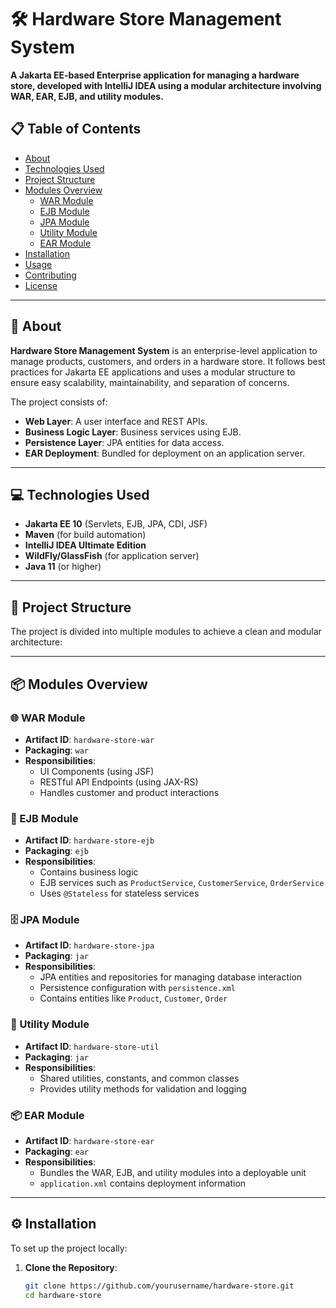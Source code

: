 # 🛠️ Hardware Store Management System

**A Jakarta EE-based Enterprise application for managing a hardware store, developed with IntelliJ IDEA using a modular architecture involving WAR, EAR, EJB, and utility modules.**

## 📋 Table of Contents
- [About](#about)
- [Technologies Used](#technologies-used)
- [Project Structure](#project-structure)
- [Modules Overview](#modules-overview)
    - [WAR Module](#war-module)
    - [EJB Module](#ejb-module)
    - [JPA Module](#jpa-module)
    - [Utility Module](#utility-module)
    - [EAR Module](#ear-module)
- [Installation](#installation)
- [Usage](#usage)
- [Contributing](#contributing)
- [License](#license)

---

## 📝 About

**Hardware Store Management System** is an enterprise-level application to manage products, customers, and orders in a hardware store. It follows best practices for Jakarta EE applications and uses a modular structure to ensure easy scalability, maintainability, and separation of concerns.

The project consists of:
- **Web Layer**: A user interface and REST APIs.
- **Business Logic Layer**: Business services using EJB.
- **Persistence Layer**: JPA entities for data access.
- **EAR Deployment**: Bundled for deployment on an application server.

---

## 💻 Technologies Used

- **Jakarta EE 10** (Servlets, EJB, JPA, CDI, JSF)
- **Maven** (for build automation)
- **IntelliJ IDEA Ultimate Edition**
- **WildFly/GlassFish** (for application server)
- **Java 11** (or higher)

---

## 📂 Project Structure

The project is divided into multiple modules to achieve a clean and modular architecture:

---

## 📦 Modules Overview

### 🌐 WAR Module
- **Artifact ID**: `hardware-store-war`
- **Packaging**: `war`
- **Responsibilities**:
    - UI Components (using JSF)
    - RESTful API Endpoints (using JAX-RS)
    - Handles customer and product interactions

### 🏢 EJB Module
- **Artifact ID**: `hardware-store-ejb`
- **Packaging**: `ejb`
- **Responsibilities**:
    - Contains business logic
    - EJB services such as `ProductService`, `CustomerService`, `OrderService`
    - Uses `@Stateless` for stateless services

### 🗄️ JPA Module
- **Artifact ID**: `hardware-store-jpa`
- **Packaging**: `jar`
- **Responsibilities**:
    - JPA entities and repositories for managing database interaction
    - Persistence configuration with `persistence.xml`
    - Contains entities like `Product`, `Customer`, `Order`

### 🔧 Utility Module
- **Artifact ID**: `hardware-store-util`
- **Packaging**: `jar`
- **Responsibilities**:
    - Shared utilities, constants, and common classes
    - Provides utility methods for validation and logging

### 📦 EAR Module
- **Artifact ID**: `hardware-store-ear`
- **Packaging**: `ear`
- **Responsibilities**:
    - Bundles the WAR, EJB, and utility modules into a deployable unit
    - `application.xml` contains deployment information

---

## ⚙️ Installation

To set up the project locally:

1. **Clone the Repository**:
   ```bash
   git clone https://github.com/yourusername/hardware-store.git
   cd hardware-store